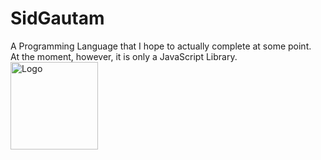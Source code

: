 # SidGautam
A Programming Language that I hope to actually complete at some point. <br>
At the moment, however, it is only a JavaScript Library. <br>
<img src="https://user-images.githubusercontent.com/119340575/236994147-59dce9df-9523-4462-9ff0-bcf131ebe3af.png" alt="Logo" style="width:10em;">
